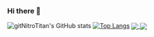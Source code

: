 ### Hi there 👋

<!--
**gitNitroTitan/gitNitroTitan** is a ✨ _special_ ✨ repository because its `README.md` (this file) appears on your GitHub profile.

Here are some ideas to get you started:

- 🔭 I’m currently working on promises and authentication!
- 🌱 I’m currently learning multi-client app builds.
- 👯 I’m looking to collaborate on ...
- 🤔 I’m looking for help with anything promise related!
- 💬 Ask me about anything!
- 📫 How to reach me: 
- 😄 Pronouns: he/ him
- ⚡ Fun fact: Cello is my favorite muscial instrument to listen to, but I have no clue how to play!
-->
![gitNitroTitan's GitHub stats](https://github-readme-stats.vercel.app/api?username=gitNitroTitan&show_icons=true&theme=tokyonight)
[![Top Langs](https://github-readme-stats.vercel.app/api/top-langs/?username=gitNitroTitan&layout=compact&them=tokyonight)](https://github.com/gitNitroTitan/github-readme-stats)
<a href="https://github.com/gitNitroTitan/github-readme-stats">
  <img align="center" src="https://github-readme-stats.vercel.app/api/pin/?username=anuraghazra&repo=github-readme-stats" />
</a>
<a href="https://github.com/gitNitroTitan/convoychat">
  <img align="center" src="https://github-readme-stats.vercel.app/api/pin/?username=gitNitroTitan&repo=convoychat" />
</a>

